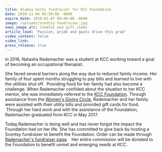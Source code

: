 ```yaml
---
title: Alumna hosts fundraiser for KCC Foundation
date: 2018-11-06 05:58:00 -0600
expire_date: 2019-01-07 00:00:00 -0600
image: /uploads/scentsy-fundraiser.jpg
news_image_alt: Candles and gift items
article_lead: 'Passion, pride and goals drive this grad'
video_content: false
video_link:
press_release: true
---
```


​In 2016, Natasha Rademacher was a student at KCC working toward a goal of becoming an occupational therapist.

She faced several barriers along the way due to reduced family income. Her family of four spent months struggling to pay bills and learned to live with the utilities shut off. &nbsp;Providing food for her family had also become a challenge. When Rademacher confided about the situation to her KCC mentor, she was immediately referred to the [KCC Foundation](http://foundation.kcc.edu). Through assistance from the [Women's Giving Circle](https://foundation.kcc.edu/give/womens-giving-circle/), Rademacher and her family were assisted with their utility bills and provided gift cards for food. &nbsp;Through her hard work and with the assistance of the Foundation, Rademacher graduated from KCC in May 2017.

Today,Rademacher is doing well and has never forgot the impact the Foundation had on her life. She has committed to give back by hosting a Scentsy fundraiser to benefit the Foundation. Order can be made through [Rademacher's fundraiser page](https://kaylindex.scentsy.us/party/9973936/kcc-foundation-fund-raiser). &nbsp; Her entire commission will be donated to the Foundation to benefit unmet and emerging needs at KCC.